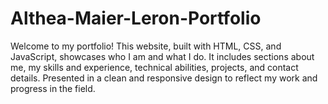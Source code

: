 # Althea-Maier-Leron-Portfolio
Welcome to my portfolio! This website, built with HTML, CSS, and JavaScript, showcases who I am and what I do. It includes sections about me, my skills and experience, technical abilities, projects, and contact details. Presented in a clean and responsive design to reflect my work and progress in the field.
